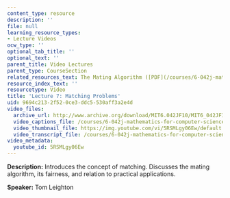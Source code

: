 ```yaml
---
content_type: resource
description: ''
file: null
learning_resource_types:
- Lecture Videos
ocw_type: ''
optional_tab_title: ''
optional_text: ''
parent_title: Video Lectures
parent_type: CourseSection
related_resources_text: The Mating Algorithm ([PDF](/courses/6-042j-mathematics-for-computer-science-fall-2010/resources/mit6_042jf10_mating))
resource_index_text: ''
resourcetype: Video
title: 'Lecture 7: Matching Problems'
uid: 9694c213-2f52-0ce3-ddc5-530aff3a2e4d
video_files:
  archive_url: http://www.archive.org/download/MIT6.042JF10/MIT6_042JF10_lec07_300k.mp4
  video_captions_file: /courses/6-042j-mathematics-for-computer-science-fall-2010/67ed23c645985789b5389c97458c1b7f_5RSMLgy06Ew.vtt
  video_thumbnail_file: https://img.youtube.com/vi/5RSMLgy06Ew/default.jpg
  video_transcript_file: /courses/6-042j-mathematics-for-computer-science-fall-2010/c53bca93ceaede29a7983409ec7e233c_5RSMLgy06Ew.pdf
video_metadata:
  youtube_id: 5RSMLgy06Ew
---
```


**Description:** Introduces the concept of matching. Discusses the mating algorithm, its fairness, and relation to practical applications.

**Speaker:** Tom Leighton